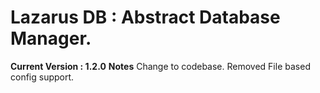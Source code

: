 # Lazarus DB : Abstract Database Manager.
**Current Version : 1.2.0**
**Notes**
Change to codebase.
Removed File based config support.